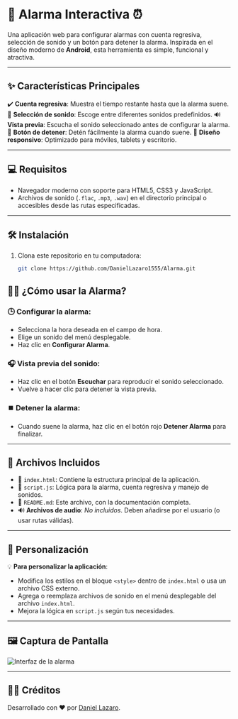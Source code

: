 # 🚀 **Alarma Interactiva** ⏰

Una aplicación web para configurar alarmas con cuenta regresiva, selección de sonido y un botón para detener la alarma. Inspirada en el diseño moderno de **Android**, esta herramienta es simple, funcional y atractiva.

---

## ✨ **Características Principales**

✔️ **Cuenta regresiva**: Muestra el tiempo restante hasta que la alarma suene.
🎵 **Selección de sonido**: Escoge entre diferentes sonidos predefinidos.
🔊 **Vista previa**: Escucha el sonido seleccionado antes de configurar la alarma.
🛑 **Botón de detener**: Detén fácilmente la alarma cuando suene.
📱 **Diseño responsivo**: Optimizado para móviles, tablets y escritorio.

---

## 💻 **Requisitos**

- Navegador moderno con soporte para HTML5, CSS3 y JavaScript.
- Archivos de sonido (`.flac`, `.mp3`, `.wav`) en el directorio principal o accesibles desde las rutas especificadas.

---

## 🛠️ **Instalación**

1. Clona este repositorio en tu computadora:
   ```bash
   git clone https://github.com/DanielLazaro1555/Alarma.git

## 🧑‍💻 **¿Cómo usar la Alarma?**

### 🕒 **Configurar la alarma**:
- Selecciona la hora deseada en el campo de hora.
- Elige un sonido del menú desplegable.
- Haz clic en **Configurar Alarma**.

### 🎧 **Vista previa del sonido**:
- Haz clic en el botón **Escuchar** para reproducir el sonido seleccionado.
- Vuelve a hacer clic para detener la vista previa.

### ⏹️ **Detener la alarma**:
- Cuando suene la alarma, haz clic en el botón rojo **Detener Alarma** para finalizar.

---

## 📂 **Archivos Incluidos**

- 📄 `index.html`: Contiene la estructura principal de la aplicación.
- 📜 `script.js`: Lógica para la alarma, cuenta regresiva y manejo de sonidos.
- 📘 `README.md`: Este archivo, con la documentación completa.
- 🔊 **Archivos de audio**: *No incluidos*. Deben añadirse por el usuario (o usar rutas válidas).

---

## 🎨 **Personalización**

💡 **Para personalizar la aplicación**:

- Modifica los estilos en el bloque `<style>` dentro de `index.html` o usa un archivo CSS externo.
- Agrega o reemplaza archivos de sonido en el menú desplegable del archivo `index.html`.
- Mejora la lógica en `script.js` según tus necesidades.

---

## 🖼️ **Captura de Pantalla**

![Interfaz de la alarma](./Captura%20desde%202024-12-23%2001-59-45.png)

---

## 👨‍💻 **Créditos**

Desarrollado con ❤️ por [Daniel Lazaro](https://github.com/DanielLazaro1555).
